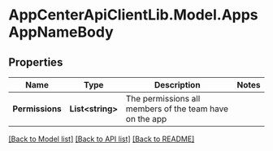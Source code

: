 # AppCenterApiClientLib.Model.AppsAppNameBody
## Properties

Name | Type | Description | Notes
------------ | ------------- | ------------- | -------------
**Permissions** | **List&lt;string&gt;** | The permissions all members of the team have on the app | 

[[Back to Model list]](../README.md#documentation-for-models) [[Back to API list]](../README.md#documentation-for-api-endpoints) [[Back to README]](../README.md)

